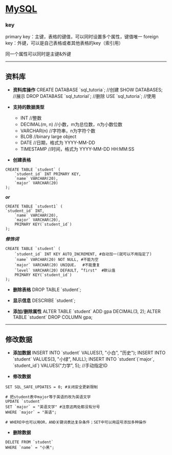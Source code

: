 # [MySQL](https://github.com/iLovEing/notebook/issues/22)

### key
primary key：主键，表格的键值，可以同时设置多个属性，键值唯一
foreign key：外键，可以是自己表格或者其他表格的key（索引用）

同一个属性可以同时是主键&外键

---

## 资料库

- **资料库操作**
CREATE DATABASE \`sql_tutoria\`;  //创建
SHOW DATABASES;  //展示
DROP DATABASE \`sql_tutorial\`;  //删除
USE \`sql_tutoria\`; //使用

- **支持的数据类型**
  - INT                        //整数
  - DECIMAL(m, n)     //小数，m为总位数，n为小数位数
  - VARCHAR(n)         //字符串，n为字符个数
  - BLOB                     //binary large object
  - DATE                     //日期，格式为 YYYY-MM-DD
  - TIMESTAMP          //时间，格式为 YYYY-MM-DD HH:MM:SS

- **创建表格**
```
CREATE TABLE `student` (
    `student_id` INT PRIMARY KEY,
    `name` VARCHAR(20),
    `major` VARCHAR(20)
);
```
***or***
```
CREATE TABLE `student1` (
`student_id` INT,
    `name` VARCHAR(20),
    `major` VARCHAR(20),
    PRIMARY KEY(`student_id`)
);
```
***修饰词***
```
CREATE TABLE `student` (
    `student_id` INT KEY AUTO_INCREMENT, #自动加一(就可以不用指定了)
    `name` VARCHAR(20) NOT NULL, #不能为空
    `major` VARCHAR(20) UNIQUE，  #不能重复
    `level` VARCHAR(20) DEFAULT, “first"  #默认值
    PRIMARY KEY(`student_id`)
);
```

- **删除表格**
DROP TABLE \`student\`;

- **显示信息**
DESCRIBE \`student\`;

- **添加/删除属性**
ALTER TABLE \`student\` ADD gpa DECIMAL(3, 2);
ALTER TABLE \`student\` DROP COLUMN gpa;


---

## 修改数据

- **添加数据**
INSERT INTO \`student\` VALUES(1, "小白", "历史");
INSERT INTO \`student\` VALUES(3, "小绿", NULL);
INSERT INTO \`student\`(\`major\`, \`student_id\`) VALUES("力学", 5); //手动指定ID

- **修改数据**
```
SET SQL_SAFE_UPDATES = 0; #关闭安全更新限制

# 把student表中major等于英语的改为英语文学
UPDATE `student`
SET `major` = "英语文学" #注意这两处都没有分号
WHERE `major` = "英语";

# WHERE中也可以用OR，AND关键词表达复杂条件；SET中可以用逗号添加多种操作
```

- **删除数据**
```
DELETE FROM `student`
WHERE `name` = "小黑";
```
